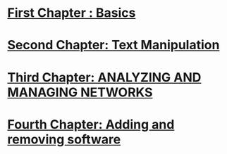 
# [First Chapter : Basics](General_Basics.md)
# [Second Chapter: Text Manipulation](TEXT_MANIPULATION.md)
# [Third Chapter: ANALYZING AND MANAGING NETWORKS](ANALYZING_AND_MANAGING_NETWORKS.md)
# [Fourth Chapter: Adding and removing software](Adding_and_removing_software.md)


